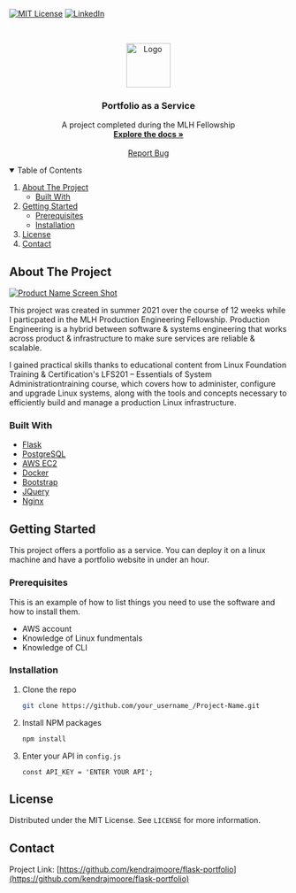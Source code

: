 
[![MIT License][license-shield]][license-url]
[![LinkedIn][linkedin-shield]][linkedin-url]



<!-- PROJECT LOGO -->
<br />
<p align="center">
  <a href="https://github.com/kendrajmoore/flask-portfolio">
    <img src="https://github.com/kendrajmoore/flask-portfolio/app/static/img/logo.svg" alt="Logo" width="80" height="80">
  </a>

  <h3 align="center">Portfolio as a Service</h3>

  <p align="center">
    A project completed during the MLH Fellowship
    <br />
    <a href="https://github.com/kendrajmoore/flask-portfolio"><strong>Explore the docs »</strong></a>
    <br />
    <br />
    <a href="https://github.com/kendrajmoore/flask-portfolio/issues">Report Bug</a>
  </p>
</p>



<!-- TABLE OF CONTENTS -->
<details open="open">
  <summary>Table of Contents</summary>
  <ol>
    <li>
      <a href="#about-the-project">About The Project</a>
      <ul>
        <li><a href="#built-with">Built With</a></li>
      </ul>
    </li>
    <li>
      <a href="#getting-started">Getting Started</a>
      <ul>
        <li><a href="#prerequisites">Prerequisites</a></li>
        <li><a href="#installation">Installation</a></li>
      </ul>
    </li>
    <li><a href="#license">License</a></li>
    <li><a href="#contact">Contact</a></li>
  </ol>
</details>



<!-- ABOUT THE PROJECT -->
## About The Project

[![Product Name Screen Shot][product-screenshot]](https://example.com)

This project was created in summer 2021 over the course of 12 weeks while I particpated in the MLH Production Engineering Fellowship. Production Engineering is a hybrid between software & systems engineering that works across product & infrastructure to make sure services are reliable & scalable.

I gained practical skills thanks to educational content from Linux Foundation Training & Certification's LFS201 – Essentials of System Administrationtraining course, which covers how to administer, configure and upgrade Linux systems, along with the tools and concepts necessary to efficiently build and manage a production Linux infrastructure.


### Built With

* [Flask](https://flask.palletsprojects.com/en/2.0.x/)
* [PostgreSQL](https://www.postgresql.org/)
* [AWS EC2](https://aws.amazon.com/ec2/)
* [Docker](https://www.docker.com/)
* [Bootstrap](https://getbootstrap.com)
* [JQuery](https://jquery.com)
* [Nginx](https://www.nginx.com/)



<!-- GETTING STARTED -->
## Getting Started

This project offers a portfolio as a service. You can deploy it on a linux machine and have a portfolio website in under an hour.

### Prerequisites

This is an example of how to list things you need to use the software and how to install them.
* AWS account
* Knowledge of Linux fundmentals
* Knowledge of CLI


### Installation

1. Clone the repo
   ```sh
   git clone https://github.com/your_username_/Project-Name.git
   ```
2. Install NPM packages
   ```sh
   npm install
   ```
2. Enter your API in `config.js`
   ```JS
   const API_KEY = 'ENTER YOUR API';
   ```



<!-- LICENSE -->
## License

Distributed under the MIT License. See `LICENSE` for more information.



<!-- CONTACT -->
## Contact

Project Link: [https://github.com/kendrajmoore/flask-portfolio](https://github.com/kendrajmoore/flask-portfolio)






<!-- MARKDOWN LINKS & IMAGES -->
<!-- https://www.markdownguide.org/basic-syntax/#reference-style-links -->


[license-shield]: https://img.shields.io/github/license/othneildrew/Best-README-Template.svg?style=for-the-badge
[license-url]: https://github.com/kendrajmoore/flask-portfolio/blob/master/LICENSE.txt
[linkedin-shield]: https://img.shields.io/badge/-LinkedIn-black.svg?style=for-the-badge&logo=linkedin&colorB=555
[linkedin-url]: https://linkedin.com/in/kendrajmoore
[product-screenshot]: images/screenshot.png
